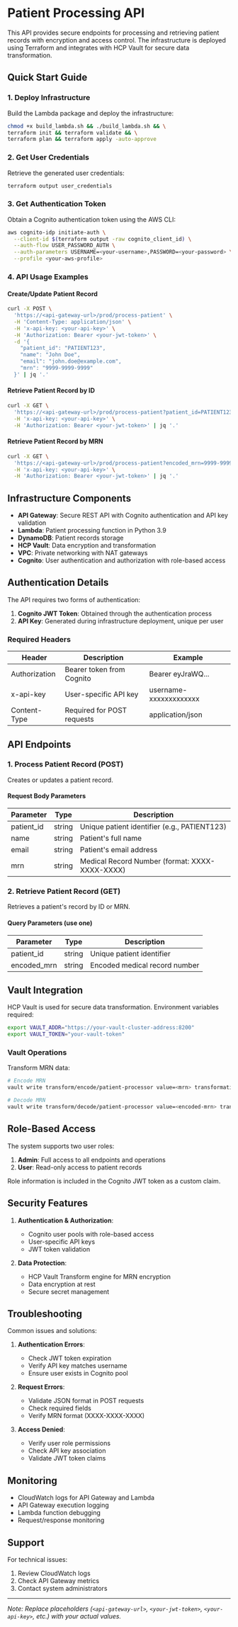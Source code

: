 # Patient Processing API

This API provides secure endpoints for processing and retrieving patient records with encryption and access control. The infrastructure is deployed using Terraform and integrates with HCP Vault for secure data transformation.

## Quick Start Guide

### 1. Deploy Infrastructure

Build the Lambda package and deploy the infrastructure:

```bash
chmod +x build_lambda.sh && ./build_lambda.sh && \
terraform init && terraform validate && \
terraform plan && terraform apply -auto-approve
```

### 2. Get User Credentials

Retrieve the generated user credentials:

```bash
terraform output user_credentials
```

### 3. Get Authentication Token

Obtain a Cognito authentication token using the AWS CLI:

```bash
aws cognito-idp initiate-auth \
  --client-id $(terraform output -raw cognito_client_id) \
  --auth-flow USER_PASSWORD_AUTH \
  --auth-parameters USERNAME=<your-username>,PASSWORD=<your-password> \
  --profile <your-aws-profile>
```

### 4. API Usage Examples

#### Create/Update Patient Record

```bash
curl -X POST \
  'https://<api-gateway-url>/prod/process-patient' \
  -H 'Content-Type: application/json' \
  -H 'x-api-key: <your-api-key>' \
  -H 'Authorization: Bearer <your-jwt-token>' \
  -d '{
    "patient_id": "PATIENT123",
    "name": "John Doe",
    "email": "john.doe@example.com",
    "mrn": "9999-9999-9999"
  }' | jq '.'
```

#### Retrieve Patient Record by ID

```bash
curl -X GET \
  'https://<api-gateway-url>/prod/process-patient?patient_id=PATIENT123' \
  -H 'x-api-key: <your-api-key>' \
  -H 'Authorization: Bearer <your-jwt-token>' | jq '.'
```

#### Retrieve Patient Record by MRN

```bash
curl -X GET \
  'https://<api-gateway-url>/prod/process-patient?encoded_mrn=9999-9999-9999' \
  -H 'x-api-key: <your-api-key>' \
  -H 'Authorization: Bearer <your-jwt-token>' | jq '.'
```

## Infrastructure Components

- **API Gateway**: Secure REST API with Cognito authentication and API key validation
- **Lambda**: Patient processing function in Python 3.9
- **DynamoDB**: Patient records storage
- **HCP Vault**: Data encryption and transformation
- **VPC**: Private networking with NAT gateways
- **Cognito**: User authentication and authorization with role-based access

## Authentication Details

The API requires two forms of authentication:

1. **Cognito JWT Token**: Obtained through the authentication process
2. **API Key**: Generated during infrastructure deployment, unique per user

### Required Headers

| Header          | Description                         | Example                                |
|-----------------|-------------------------------------|----------------------------------------|
| Authorization   | Bearer token from Cognito           | Bearer eyJraWQ...                     |
| x-api-key       | User-specific API key              | username-xxxxxxxxxxxxx                 |
| Content-Type    | Required for POST requests          | application/json                       |

## API Endpoints

### 1. Process Patient Record (POST)

Creates or updates a patient record.

#### Request Body Parameters

| Parameter   | Type   | Description                                |
|------------|--------|--------------------------------------------|
| patient_id | string | Unique patient identifier (e.g., PATIENT123)|
| name       | string | Patient's full name                        |
| email      | string | Patient's email address                    |
| mrn        | string | Medical Record Number (format: XXXX-XXXX-XXXX) |

### 2. Retrieve Patient Record (GET)

Retrieves a patient's record by ID or MRN.

#### Query Parameters (use one)

| Parameter    | Type   | Description               |
|-------------|--------|---------------------------|
| patient_id  | string | Unique patient identifier |
| encoded_mrn | string | Encoded medical record number |

## Vault Integration

HCP Vault is used for secure data transformation. Environment variables required:

```bash
export VAULT_ADDR="https://your-vault-cluster-address:8200"
export VAULT_TOKEN="your-vault-token"
```

### Vault Operations

Transform MRN data:

```bash
# Encode MRN
vault write transform/encode/patient-processor value=<mrn> transformation=patient-mrn

# Decode MRN
vault write transform/decode/patient-processor value=<encoded-mrn> transformation=patient-mrn
```

## Role-Based Access

The system supports two user roles:

1. **Admin**: Full access to all endpoints and operations
2. **User**: Read-only access to patient records

Role information is included in the Cognito JWT token as a custom claim.

## Security Features

1. **Authentication & Authorization**:
   - Cognito user pools with role-based access
   - User-specific API keys
   - JWT token validation

2. **Data Protection**:
   - HCP Vault Transform engine for MRN encryption
   - Data encryption at rest
   - Secure secret management

## Troubleshooting

Common issues and solutions:

1. **Authentication Errors**:
   - Check JWT token expiration
   - Verify API key matches username
   - Ensure user exists in Cognito pool

2. **Request Errors**:
   - Validate JSON format in POST requests
   - Check required fields
   - Verify MRN format (XXXX-XXXX-XXXX)

3. **Access Denied**:
   - Verify user role permissions
   - Check API key association
   - Validate JWT token claims

## Monitoring

- CloudWatch logs for API Gateway and Lambda
- API Gateway execution logging
- Lambda function debugging
- Request/response monitoring

## Support

For technical issues:
1. Review CloudWatch logs
2. Check API Gateway metrics
3. Contact system administrators

---

*Note: Replace placeholders (`<api-gateway-url>`, `<your-jwt-token>`, `<your-api-key>`, etc.) with your actual values.*